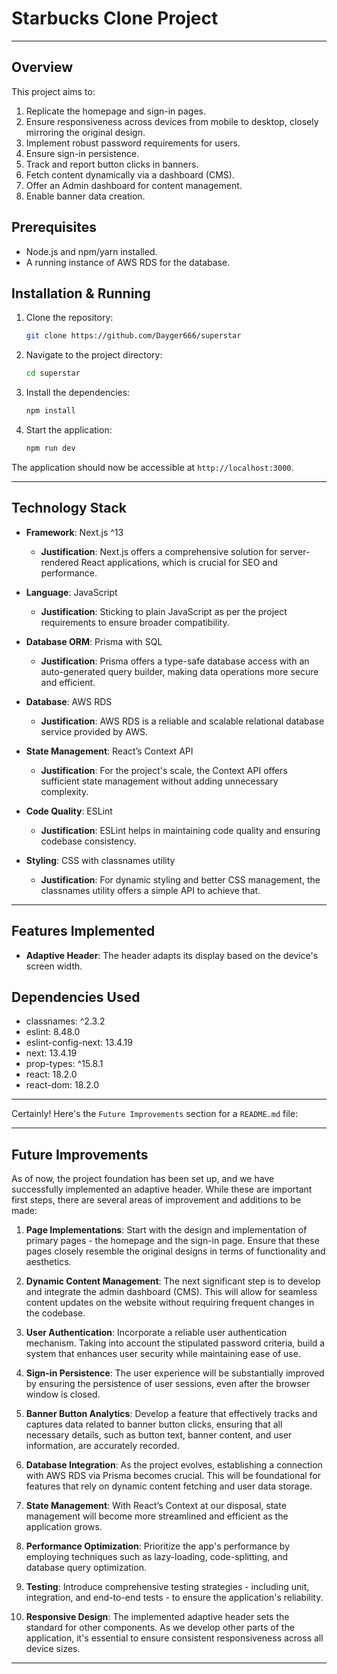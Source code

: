 # Starbucks Clone Project

---

## Overview

This project aims to:

1. Replicate the homepage and sign-in pages.
2. Ensure responsiveness across devices from mobile to desktop, closely mirroring the original design.
3. Implement robust password requirements for users.
4. Ensure sign-in persistence.
5. Track and report button clicks in banners.
6. Fetch content dynamically via a dashboard (CMS).
7. Offer an Admin dashboard for content management.
8. Enable banner data creation.

## Prerequisites

- Node.js and npm/yarn installed.
- A running instance of AWS RDS for the database.

## Installation & Running

1. Clone the repository:
   ```bash
   git clone https://github.com/Dayger666/superstar
   ```

2. Navigate to the project directory:
   ```bash
   cd superstar
   ```

3. Install the dependencies:
   ```bash
   npm install
   ```

4. Start the application:
   ```bash
   npm run dev
   ```

The application should now be accessible at `http://localhost:3000`.

---

## Technology Stack

- **Framework**: Next.js ^13
    - **Justification**: Next.js offers a comprehensive solution for server-rendered React applications, which is crucial for SEO and performance.

- **Language**: JavaScript
    - **Justification**: Sticking to plain JavaScript as per the project requirements to ensure broader compatibility.

- **Database ORM**: Prisma with SQL
    - **Justification**: Prisma offers a type-safe database access with an auto-generated query builder, making data operations more secure and efficient.

- **Database**: AWS RDS
    - **Justification**: AWS RDS is a reliable and scalable relational database service provided by AWS.

- **State Management**: React’s Context API
    - **Justification**: For the project's scale, the Context API offers sufficient state management without adding unnecessary complexity.

- **Code Quality**: ESLint
    - **Justification**: ESLint helps in maintaining code quality and ensuring codebase consistency.

- **Styling**: CSS with classnames utility
    - **Justification**: For dynamic styling and better CSS management, the classnames utility offers a simple API to achieve that.

---

## Features Implemented

- **Adaptive Header**: The header adapts its display based on the device's screen width.
## Dependencies Used

- classnames: ^2.3.2
- eslint: 8.48.0
- eslint-config-next: 13.4.19
- next: 13.4.19
- prop-types: ^15.8.1
- react: 18.2.0
- react-dom: 18.2.0

---

Certainly! Here's the `Future Improvements` section for a `README.md` file:

---

## Future Improvements

As of now, the project foundation has been set up, and we have successfully implemented an adaptive header. While these are important first steps, there are several areas of improvement and additions to be made:

1. **Page Implementations**: Start with the design and implementation of primary pages - the homepage and the sign-in page. Ensure that these pages closely resemble the original designs in terms of functionality and aesthetics.

2. **Dynamic Content Management**: The next significant step is to develop and integrate the admin dashboard (CMS). This will allow for seamless content updates on the website without requiring frequent changes in the codebase.

3. **User Authentication**: Incorporate a reliable user authentication mechanism. Taking into account the stipulated password criteria, build a system that enhances user security while maintaining ease of use.

4. **Sign-in Persistence**: The user experience will be substantially improved by ensuring the persistence of user sessions, even after the browser window is closed.

5. **Banner Button Analytics**: Develop a feature that effectively tracks and captures data related to banner button clicks, ensuring that all necessary details, such as button text, banner content, and user information, are accurately recorded.

6. **Database Integration**: As the project evolves, establishing a connection with AWS RDS via Prisma becomes crucial. This will be foundational for features that rely on dynamic content fetching and user data storage.

7. **State Management**: With React’s Context at our disposal, state management will become more streamlined and efficient as the application grows.

8. **Performance Optimization**: Prioritize the app's performance by employing techniques such as lazy-loading, code-splitting, and database query optimization.

9. **Testing**: Introduce comprehensive testing strategies - including unit, integration, and end-to-end tests - to ensure the application's reliability.

10. **Responsive Design**: The implemented adaptive header sets the standard for other components. As we develop other parts of the application, it's essential to ensure consistent responsiveness across all device sizes.
---
